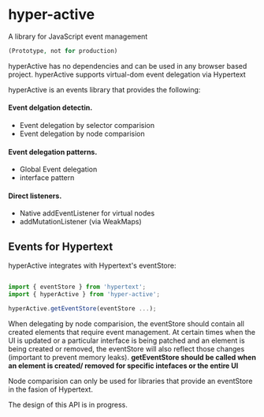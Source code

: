 # hyper-active
A library for JavaScript event management
```php
(Prototype, not for production)
```
hyperActive has no dependencies and can be used in any browser based project.
hyperActive supports virtual-dom event delegation via Hypertext


hyperActive is an events library that provides the following:

#### Event delgation detectin.
- Event delegation by selector comparision
- Event delegation by node comparision

#### Event delegation patterns.
- Global Event delegation
- interface pattern

#### Direct listeners.
- Native addEventListener for virtual nodes
- addMutationListener (via WeakMaps)

## Events for Hypertext 
hyperActive integrates with Hypertext's eventStore:

```javascript

import { eventStore } from 'hypertext';
import { hyperActive } from 'hyper-active';

hyperActive.getEventStore(eventStore ...);
```
When delegating by node comparision, the eventStore should contain all created elements that require event management.
At certain times when the UI is updated or a particular interface is being patched and an element is being created or removed, the eventStore will also reflect those changes (important to prevent memory leaks).
**getEventStore should be called when an element is created/ removed for specific intefaces or the entire UI**


Node comparision can only be used for libraries that provide an eventStore in the fasion of Hypertext. 

The design of this API is in progress.
